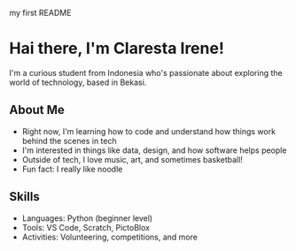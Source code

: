 my first README

# Hai there, I'm Claresta Irene!

I'm a curious student from Indonesia who's passionate about exploring the world of technology, based in Bekasi.

## About Me

- Right now, I'm learning how to code and understand how things work behind the scenes in tech
- I'm interested in things like data, design, and how software helps people
- Outside of tech, I love music, art, and sometimes basketball!
- Fun fact: I really like noodle

## Skills
- Languages: Python (beginner level)
- Tools: VS Code, Scratch, PictoBlox
- Activities: Volunteering, competitions, and more